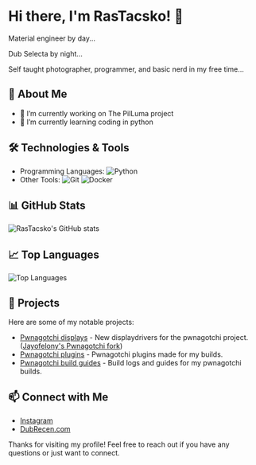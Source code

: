 # Hi there, I'm RasTacsko! 👋

Material engineer by day... 

Dub Selecta by night... 

Self taught photographer, programmer, and basic nerd in my free time...

## 🚀 About Me

- 🔭 I’m currently working on The PilLuma project
- 🌱 I’m currently learning coding in python

## 🛠️ Technologies & Tools

- Programming Languages: ![Python](https://img.shields.io/badge/-Python-333333?style=flat&logo=python)
- Other Tools: ![Git](https://img.shields.io/badge/-Git-333333?style=flat&logo=git) ![Docker](https://img.shields.io/badge/-Docker-333333?style=flat&logo=docker)

## 📊 GitHub Stats

![RasTacsko's GitHub stats](https://github-readme-stats.vercel.app/api?username=RasTacsko&show_icons=true&theme=dark)

## 📈 Top Languages

![Top Languages](https://github-readme-stats.vercel.app/api/top-langs/?username=RasTacsko&layout=compact&theme=dark)

## 🌟 Projects

Here are some of my notable projects:

- [Pwnagotchi displays](https://github.com/RasTacsko/pwnagotchi-displays) - New displaydrivers for the pwnagotchi project. ([Jayofelony's Pwnagotchi fork](https://github.com/jayofelony/pwnagotchi))
- [Pwnagotchi plugins](hhttps://github.com/RasTacsko/Pwnagotchi-plugins) - Pwnagotchi plugins made for my builds.
- [Pwnagotchi build guides](https://github.com/RasTacsko/Project3) - Build logs and guides for my pwnagotchi builds.

## 📫 Connect with Me

- [Instagram](https://instagram.com/rastacsko)
- [DubRecen.com](https://dubrecen.com)

Thanks for visiting my profile! Feel free to reach out if you have any questions or just want to connect.
